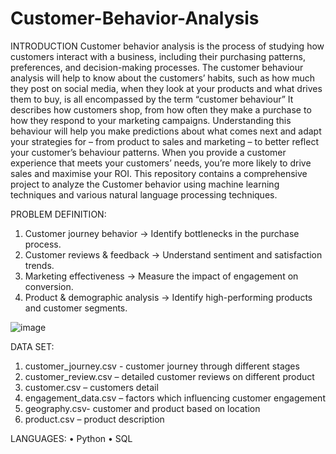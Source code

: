 # Customer-Behavior-Analysis
INTRODUCTION
Customer behavior analysis is the process of studying how customers interact with a business, including their purchasing patterns, preferences, and decision-making processes. The customer behaviour analysis will help to know about the customers’ habits, such as how much they post on social media, when they look at your products and what drives them to buy, is all encompassed by the term “customer behaviour” It describes how customers shop, from how often they make a purchase to how they respond to your marketing campaigns. Understanding this behaviour will help you make predictions about what comes next and adapt your strategies for – from product to sales and marketing – to better reflect your customer’s behaviour patterns. When you provide a customer experience that meets your customers’ needs, you’re more likely to drive sales and maximise your ROI. This repository contains a comprehensive project to analyze the Customer behavior using machine learning techniques and various natural language processing techniques. 

PROBLEM DEFINITION:
1.	Customer journey behavior → Identify bottlenecks in the purchase process.
2.	Customer reviews & feedback → Understand sentiment and satisfaction trends.
3.	Marketing effectiveness → Measure the impact of engagement on conversion.
4.	Product & demographic analysis → Identify high-performing products and customer segments.

![image](https://github.com/user-attachments/assets/6ce7c362-fca2-4453-b780-08c0f715b54c)

DATA SET:
1.	customer_journey.csv - customer journey through different stages
2.	customer_review.csv – detailed customer reviews on different product
3.	customer.csv – customers detail
4.	engagement_data.csv – factors which influencing customer engagement
5.	geography.csv- customer and product based on location
6.	product.csv – product description

LANGUAGES:
•	Python
•	SQL


